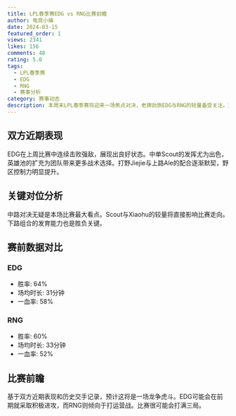 ```yaml
---
title: LPL春季赛EDG vs RNG比赛前瞻
author: 电竞小编
date: 2024-03-15
featured_order: 1
views: 2341
likes: 156
comments: 48
rating: 5.0
tags: 
  - LPL春季赛
  - EDG
  - RNG
  - 赛事分析
category: 赛事动态
description: 本周末LPL春季赛将迎来一场焦点对决，老牌劲旅EDG与RNG的较量备受关注。双方目前战绩接近，这场比赛对季后赛形势有重要影响。
---
```


## 双方近期表现

EDG在上周比赛中连续击败强敌，展现出良好状态。中单Scout的发挥尤为出色，英雄池的扩充为团队带来更多战术选择。打野Jiejie与上路Ale的配合逐渐默契，野区控制力明显提升。

## 关键对位分析

中路对决无疑是本场比赛最大看点。Scout与Xiaohu的较量将直接影响比赛走向。下路组合的发育能力也是胜负关键。

## 赛前数据对比

### EDG
- 胜率: 64%
- 场均时长: 31分钟
- 一血率: 58%

### RNG
- 胜率: 60%
- 场均时长: 33分钟
- 一血率: 52%

## 比赛前瞻

基于双方近期表现和历史交手记录，预计这将是一场龙争虎斗。EDG可能会在前期就采取积极进攻，而RNG则倾向于打运营战。比赛很可能会打满三局。 
